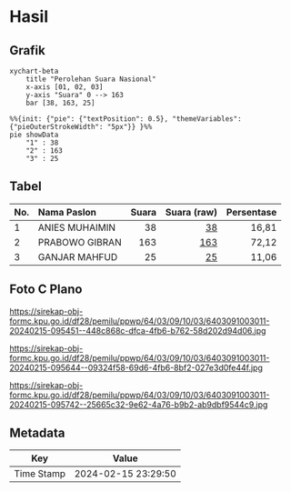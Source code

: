 # Hasil

## Grafik

```mermaid
xychart-beta
    title "Perolehan Suara Nasional"
    x-axis [01, 02, 03]
    y-axis "Suara" 0 --> 163
    bar [38, 163, 25]
```

```mermaid
%%{init: {"pie": {"textPosition": 0.5}, "themeVariables": {"pieOuterStrokeWidth": "5px"}} }%%
pie showData
    "1" : 38
    "2" : 163
    "3" : 25
```

## Tabel

| No. | Nama Paslon    | Suara | Suara (raw) | Persentase |
|:--- |:-------------- | -----:| -----------:| ----------:|
| 1   | ANIES MUHAIMIN | 38    | [38][p-1]   | 16,81      |
| 2   | PRABOWO GIBRAN | 163   | [163][p-2]  | 72,12      |
| 3   | GANJAR MAHFUD  | 25    | [25][p-3]   | 11,06      |


[p-1]: https://github.com/gigit-pemilu/pemilu-2024/blob/main/pilpres/hitung-suara/sub/64-kalimantan-timur/sub/03-berau/sub/09-teluk-bayur/sub/1003-rinding/sub/011-tps/sub/paslon-1.txt
[p-2]: https://github.com/gigit-pemilu/pemilu-2024/blob/main/pilpres/hitung-suara/sub/64-kalimantan-timur/sub/03-berau/sub/09-teluk-bayur/sub/1003-rinding/sub/011-tps/sub/paslon-2.txt
[p-3]: https://github.com/gigit-pemilu/pemilu-2024/blob/main/pilpres/hitung-suara/sub/64-kalimantan-timur/sub/03-berau/sub/09-teluk-bayur/sub/1003-rinding/sub/011-tps/sub/paslon-3.txt

## Foto C Plano

https://sirekap-obj-formc.kpu.go.id/df28/pemilu/ppwp/64/03/09/10/03/6403091003011-20240215-095451--448c868c-dfca-4fb6-b762-58d202d94d06.jpg

https://sirekap-obj-formc.kpu.go.id/df28/pemilu/ppwp/64/03/09/10/03/6403091003011-20240215-095644--09324f58-69d6-4fb6-8bf2-027e3d0fe44f.jpg

https://sirekap-obj-formc.kpu.go.id/df28/pemilu/ppwp/64/03/09/10/03/6403091003011-20240215-095742--25665c32-9e62-4a76-b9b2-ab9dbf9544c9.jpg


## Metadata

| Key        | Value               |
| ---------- | ------------------- |
| Time Stamp | 2024-02-15 23:29:50 |



